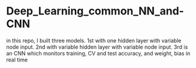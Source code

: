 # Deep_Learning_common_NN_and-CNN
in this repo, I built three models. 1st with one hidden layer with variable node input. 2nd with variable hidden layer with variable node input. 3rd is an CNN which monitors training, CV and test accuracy, and weight, bias in real time
